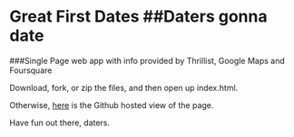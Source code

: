 # Great First Dates ##Daters gonna date
###Single Page web app with info provided by Thrillist, Google Maps and Foursquare

Download, fork, or zip the files, and then open up index.html.

Otherwise, [here](http://timjkstrickland.github.io/Great-First-Dates) is the Github hosted view of the page.

Have fun out there, daters.

